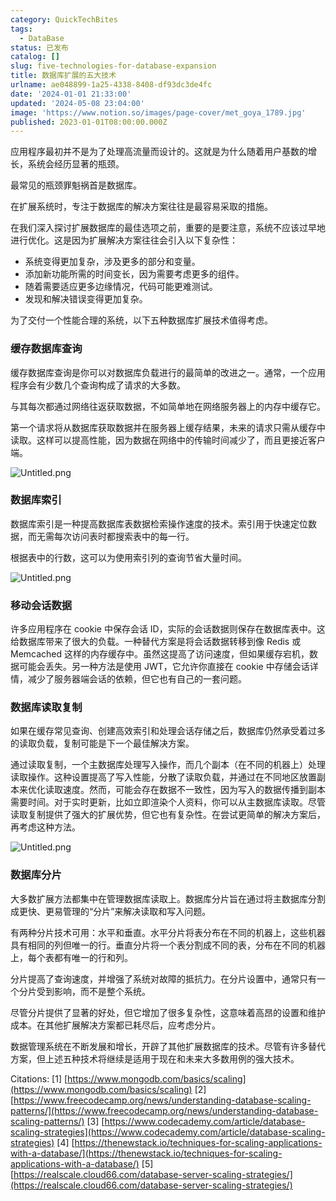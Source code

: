 ```yaml
---
category: QuickTechBites
tags:
  - DataBase
status: 已发布
catalog: []
slug: five-technologies-for-database-expansion
title: 数据库扩展的五大技术
urlname: ae048899-1a25-4338-8408-df93dc3de4fc
date: '2024-01-01 21:33:00'
updated: '2024-05-08 23:04:00'
image: 'https://www.notion.so/images/page-cover/met_goya_1789.jpg'
published: 2023-01-01T08:00:00.000Z
---
```


应用程序最初并不是为了处理高流量而设计的。这就是为什么随着用户基数的增长，系统会经历显著的瓶颈。


最常见的瓶颈罪魁祸首是数据库。


在扩展系统时，专注于数据库的解决方案往往是最容易采取的措施。


在我们深入探讨扩展数据库的最佳选项之前，重要的是要注意，系统不应该过早地进行优化。这是因为扩展解决方案往往会引入以下复杂性：

- 系统变得更加复杂，涉及更多的部分和变量。
- 添加新功能所需的时间变长，因为需要考虑更多的组件。
- 随着需要适应更多边缘情况，代码可能更难测试。
- 发现和解决错误变得更加复杂。

为了交付一个性能合理的系统，以下五种数据库扩展技术值得考虑。


### **缓存数据库查询**


缓存数据库查询是你可以对数据库负载进行的最简单的改进之一。通常，一个应用程序会有少数几个查询构成了请求的大多数。


与其每次都通过网络往返获取数据，不如简单地在网络服务器上的内存中缓存它。


第一个请求将从数据库获取数据并在服务器上缓存结果，未来的请求只需从缓存中读取。这样可以提高性能，因为数据在网络中的传输时间减少了，而且更接近客户端。


![Untitled.png](https://prod-files-secure.s3.us-west-2.amazonaws.com/5d24fe63-e567-4804-86f9-9fdc62e13082/90ccd300-8cb4-4392-a93f-76f7d0b7f352/Untitled.png?X-Amz-Algorithm=AWS4-HMAC-SHA256&X-Amz-Content-Sha256=UNSIGNED-PAYLOAD&X-Amz-Credential=ASIAZI2LB466SKGMJC2L%2F20250214%2Fus-west-2%2Fs3%2Faws4_request&X-Amz-Date=20250214T213305Z&X-Amz-Expires=3600&X-Amz-Security-Token=IQoJb3JpZ2luX2VjEA0aCXVzLXdlc3QtMiJHMEUCID%2BVnDUj75IDnrTd3uVhUKR%2B9kXqWEgXYybcYDI1FZoKAiEAkweeoLL5Fm9pQ1g1l3XZ%2Fl5yhYp9UUPZrWMHi03WP0sq%2FwMINhAAGgw2Mzc0MjMxODM4MDUiDLovBg9PAUhh1vSfKCrcA8SCJcPVP8TocoSN4md4MQfOShwBo6jtLpK8XnJERTwQ2%2BiwrjsfSdpS3JeY8rqmHVs7Fu1HpQfB81jQsUxjLzVkLwkX8CS0Mp3zC8w7TEOCpxlJ%2F1Hs15OmnJnIl0H9qxlh6UhLaoFmq6avjPLbT3wXSXaV2tYk%2Frey5isQVfwjvG09l8IiK4dtqc9rGpE%2F3KIYVYEXNtqMuK%2BX5EA6t0GibtAcyvqXDTOqOh%2F5DenH%2BKBNi5eIuSzJ7Gg7iahyQe6NCBe%2BAEK1KSMPyOjO6%2FwxUN8TXlbszbEghujm9fzLM5qjaMeFX0fpwpnysWp181GbCmvk9q3LACSrwBeshuLGIyzpsmYOqMabQEgT1lfpn7mgLYFZnHCvxAt3fwbLH%2F%2Bir4ZCxKfa5BL2zDGDh5nw84f3a458WW1Lr4aHPEHKvdS04RJP%2BovIctX8kZpZDadORZBv4S3F9XminF5Wp8zTKzmQUWnDwdK6uvggunEPyAovQ44Sl0BHmfWn%2F%2B0ihxXRaUdm%2B%2FeS7AQtb6C6J6u3L8%2F4ce4JYg3qW4g5V666oS%2FIQeKNQL3fgKW%2FEMY8E2opjb%2BuyfE1wuAZghpcl%2FkvRtu9gO4SsVDJ95xYspte%2FIiIzX005wRFzxnOMPTQvr0GOqUBlR4dDIhZTjrY4QI%2Fdkld13XqHf%2FjXt3jbaAhwfParJZRoRbVWrrhlUhaQAXwr7xklx9NJID3g5vfB5aCposc9sYCbolNeA9CDTjzj5u%2BTOawqfFW2LyFBd7WxJkX2XYOiUAqRUezftIEpRxegJ9NbtJenjHrU0%2FbcrgH4fIZrjTj1ma2Jlg6DMtXkhvjIMjJ3CnBYiqW4IW5pQ6omUfGTYJ0K5QV&X-Amz-Signature=183f4be261951379ada42bce452dc19c96b40fb730478440259e1e24be848f4e&X-Amz-SignedHeaders=host&x-id=GetObject)


### **数据库索引**


数据库索引是一种提高数据库表数据检索操作速度的技术。索引用于快速定位数据，而无需每次访问表时都搜索表中的每一行。


根据表中的行数，这可以为使用索引列的查询节省大量时间。


![Untitled.png](https://prod-files-secure.s3.us-west-2.amazonaws.com/5d24fe63-e567-4804-86f9-9fdc62e13082/d4109739-24f9-4adf-abd6-8eec0d12f3c8/Untitled.png?X-Amz-Algorithm=AWS4-HMAC-SHA256&X-Amz-Content-Sha256=UNSIGNED-PAYLOAD&X-Amz-Credential=ASIAZI2LB466SKGMJC2L%2F20250214%2Fus-west-2%2Fs3%2Faws4_request&X-Amz-Date=20250214T213305Z&X-Amz-Expires=3600&X-Amz-Security-Token=IQoJb3JpZ2luX2VjEA0aCXVzLXdlc3QtMiJHMEUCID%2BVnDUj75IDnrTd3uVhUKR%2B9kXqWEgXYybcYDI1FZoKAiEAkweeoLL5Fm9pQ1g1l3XZ%2Fl5yhYp9UUPZrWMHi03WP0sq%2FwMINhAAGgw2Mzc0MjMxODM4MDUiDLovBg9PAUhh1vSfKCrcA8SCJcPVP8TocoSN4md4MQfOShwBo6jtLpK8XnJERTwQ2%2BiwrjsfSdpS3JeY8rqmHVs7Fu1HpQfB81jQsUxjLzVkLwkX8CS0Mp3zC8w7TEOCpxlJ%2F1Hs15OmnJnIl0H9qxlh6UhLaoFmq6avjPLbT3wXSXaV2tYk%2Frey5isQVfwjvG09l8IiK4dtqc9rGpE%2F3KIYVYEXNtqMuK%2BX5EA6t0GibtAcyvqXDTOqOh%2F5DenH%2BKBNi5eIuSzJ7Gg7iahyQe6NCBe%2BAEK1KSMPyOjO6%2FwxUN8TXlbszbEghujm9fzLM5qjaMeFX0fpwpnysWp181GbCmvk9q3LACSrwBeshuLGIyzpsmYOqMabQEgT1lfpn7mgLYFZnHCvxAt3fwbLH%2F%2Bir4ZCxKfa5BL2zDGDh5nw84f3a458WW1Lr4aHPEHKvdS04RJP%2BovIctX8kZpZDadORZBv4S3F9XminF5Wp8zTKzmQUWnDwdK6uvggunEPyAovQ44Sl0BHmfWn%2F%2B0ihxXRaUdm%2B%2FeS7AQtb6C6J6u3L8%2F4ce4JYg3qW4g5V666oS%2FIQeKNQL3fgKW%2FEMY8E2opjb%2BuyfE1wuAZghpcl%2FkvRtu9gO4SsVDJ95xYspte%2FIiIzX005wRFzxnOMPTQvr0GOqUBlR4dDIhZTjrY4QI%2Fdkld13XqHf%2FjXt3jbaAhwfParJZRoRbVWrrhlUhaQAXwr7xklx9NJID3g5vfB5aCposc9sYCbolNeA9CDTjzj5u%2BTOawqfFW2LyFBd7WxJkX2XYOiUAqRUezftIEpRxegJ9NbtJenjHrU0%2FbcrgH4fIZrjTj1ma2Jlg6DMtXkhvjIMjJ3CnBYiqW4IW5pQ6omUfGTYJ0K5QV&X-Amz-Signature=83c2d9123fed1ea32b848e59936bb45d7289c92d31e01ce77936b863a5f2ec99&X-Amz-SignedHeaders=host&x-id=GetObject)


### **移动会话数据**


许多应用程序在 cookie 中保存会话 ID，实际的会话数据则保存在数据库表中。这给数据库带来了很大的负载。一种替代方案是将会话数据转移到像 Redis 或 Memcached 这样的内存缓存中。虽然这提高了访问速度，但如果缓存宕机，数据可能会丢失。另一种方法是使用 JWT，它允许你直接在 cookie 中存储会话详情，减少了服务器端会话的依赖，但它也有自己的一套问题。


### **数据库读取复制**


如果在缓存常见查询、创建高效索引和处理会话存储之后，数据库仍然承受着过多的读取负载，复制可能是下一个最佳解决方案。


通过读取复制，一个主数据库处理写入操作，而几个副本（在不同的机器上）处理读取操作。这种设置提高了写入性能，分散了读取负载，并通过在不同地区放置副本来优化读取速度。然而，可能会存在数据不一致性，因为写入的数据传播到副本需要时间。对于实时更新，比如立即渲染个人资料，你可以从主数据库读取。尽管读取复制提供了强大的扩展优势，但它也有复杂性。在尝试更简单的解决方案后，再考虑这种方法。


![Untitled.png](https://prod-files-secure.s3.us-west-2.amazonaws.com/5d24fe63-e567-4804-86f9-9fdc62e13082/24928cbe-8502-42c3-8c51-57b72171cc67/Untitled.png?X-Amz-Algorithm=AWS4-HMAC-SHA256&X-Amz-Content-Sha256=UNSIGNED-PAYLOAD&X-Amz-Credential=ASIAZI2LB466SKGMJC2L%2F20250214%2Fus-west-2%2Fs3%2Faws4_request&X-Amz-Date=20250214T213305Z&X-Amz-Expires=3600&X-Amz-Security-Token=IQoJb3JpZ2luX2VjEA0aCXVzLXdlc3QtMiJHMEUCID%2BVnDUj75IDnrTd3uVhUKR%2B9kXqWEgXYybcYDI1FZoKAiEAkweeoLL5Fm9pQ1g1l3XZ%2Fl5yhYp9UUPZrWMHi03WP0sq%2FwMINhAAGgw2Mzc0MjMxODM4MDUiDLovBg9PAUhh1vSfKCrcA8SCJcPVP8TocoSN4md4MQfOShwBo6jtLpK8XnJERTwQ2%2BiwrjsfSdpS3JeY8rqmHVs7Fu1HpQfB81jQsUxjLzVkLwkX8CS0Mp3zC8w7TEOCpxlJ%2F1Hs15OmnJnIl0H9qxlh6UhLaoFmq6avjPLbT3wXSXaV2tYk%2Frey5isQVfwjvG09l8IiK4dtqc9rGpE%2F3KIYVYEXNtqMuK%2BX5EA6t0GibtAcyvqXDTOqOh%2F5DenH%2BKBNi5eIuSzJ7Gg7iahyQe6NCBe%2BAEK1KSMPyOjO6%2FwxUN8TXlbszbEghujm9fzLM5qjaMeFX0fpwpnysWp181GbCmvk9q3LACSrwBeshuLGIyzpsmYOqMabQEgT1lfpn7mgLYFZnHCvxAt3fwbLH%2F%2Bir4ZCxKfa5BL2zDGDh5nw84f3a458WW1Lr4aHPEHKvdS04RJP%2BovIctX8kZpZDadORZBv4S3F9XminF5Wp8zTKzmQUWnDwdK6uvggunEPyAovQ44Sl0BHmfWn%2F%2B0ihxXRaUdm%2B%2FeS7AQtb6C6J6u3L8%2F4ce4JYg3qW4g5V666oS%2FIQeKNQL3fgKW%2FEMY8E2opjb%2BuyfE1wuAZghpcl%2FkvRtu9gO4SsVDJ95xYspte%2FIiIzX005wRFzxnOMPTQvr0GOqUBlR4dDIhZTjrY4QI%2Fdkld13XqHf%2FjXt3jbaAhwfParJZRoRbVWrrhlUhaQAXwr7xklx9NJID3g5vfB5aCposc9sYCbolNeA9CDTjzj5u%2BTOawqfFW2LyFBd7WxJkX2XYOiUAqRUezftIEpRxegJ9NbtJenjHrU0%2FbcrgH4fIZrjTj1ma2Jlg6DMtXkhvjIMjJ3CnBYiqW4IW5pQ6omUfGTYJ0K5QV&X-Amz-Signature=5da49dc4c1fe30fc58272e531556d177ea1a99b0bed066e15de79567504443dc&X-Amz-SignedHeaders=host&x-id=GetObject)


### **数据库分片**


大多数扩展方法都集中在管理数据库读取上。数据库分片旨在通过将主数据库分割成更快、更易管理的“分片”来解决读取和写入问题。


有两种分片技术可用：水平和垂直。水平分片将表分布在不同的机器上，这些机器具有相同的列但唯一的行。垂直分片将一个表分割成不同的表，分布在不同的机器上，每个表都有唯一的行和列。


分片提高了查询速度，并增强了系统对故障的抵抗力。在分片设置中，通常只有一个分片受到影响，而不是整个系统。


尽管分片提供了显著的好处，但它增加了很多复杂性，这意味着高昂的设置和维护成本。在其他扩展解决方案都已耗尽后，应考虑分片。


数据管理系统在不断发展和增长，开辟了其他扩展数据库的技术。尽管有许多替代方案，但上述五种技术将继续是适用于现在和未来大多数用例的强大技术。


Citations:
[1] [https://www.mongodb.com/basics/scaling](https://www.mongodb.com/basics/scaling)
[2] [https://www.freecodecamp.org/news/understanding-database-scaling-patterns/](https://www.freecodecamp.org/news/understanding-database-scaling-patterns/)
[3] [https://www.codecademy.com/article/database-scaling-strategies](https://www.codecademy.com/article/database-scaling-strategies)
[4] [https://thenewstack.io/techniques-for-scaling-applications-with-a-database/](https://thenewstack.io/techniques-for-scaling-applications-with-a-database/)
[5] [https://realscale.cloud66.com/database-server-scaling-strategies/](https://realscale.cloud66.com/database-server-scaling-strategies/)

